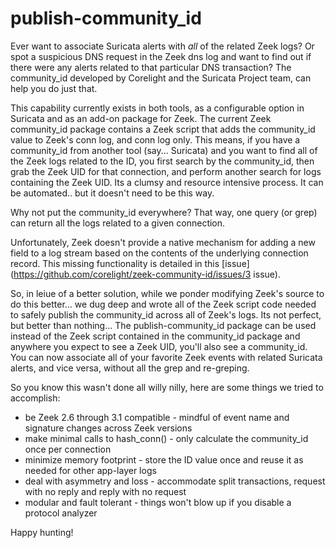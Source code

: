 # publish-community_id
Ever want to associate Suricata alerts with *all* of the related Zeek logs?  Or spot a suspicious DNS request in the Zeek dns log and want to find out if there were any alerts related to that particular DNS transaction?  The community_id developed by Corelight and the Suricata Project team, can help you do just that.  

This capability currently exists in both tools, as a configurable option in Suricata and as an add-on package for Zeek.  The current Zeek community_id package contains a Zeek script that adds the community_id value to Zeek's conn log, and conn log only.  This means, if you have a community_id from another tool (say... Suricata) and you want to find all of the Zeek logs related to the ID, you first search by the community_id, then grab the Zeek UID for that connection, and perform another search for logs containing the Zeek UID.  Its a clumsy and resource intensive process.  It can be automated.. but it doesn't need to be this way. 

Why not put the community_id everywhere?  That way, one query (or grep) can return all the logs related to a given connection. 

Unfortunately, Zeek doesn't provide a native mechanism for adding a new field to a log stream based on the contents of the underlying connection record.  This missing functionality is detailed in this [issue](https://github.com/corelight/zeek-community-id/issues/3 issue).  


So, in leiue of a better solution, while we ponder modifying Zeek's source to do this better... we dug deep and wrote all of the Zeek script code needed to safely publish the community_id across all of Zeek's logs.  Its not perfect, but better than nothing...  The publish-community_id package can be used instead of the Zeek script contained in the community_id package and anywhere you expect to see a Zeek UID, you'll also see a community_id.  You can now associate all of your favorite Zeek events with related Suricata alerts, and vice versa, without all the grep and re-greping.

So you know this wasn't done all willy nilly, here are some things we tried to accomplish:

* be Zeek 2.6 through 3.1 compatible - mindful of event name and signature changes across Zeek versions
* make minimal calls to hash_conn() - only calculate the community_id once per connection 
* minimize memory footprint - store the ID value once and reuse it as needed for other app-layer logs 
* deal with asymmetry and loss - accommodate split transactions, request with no reply and reply with no request
* modular and fault tolerant - things won't blow up if you disable a protocol analyzer 

Happy hunting! 






